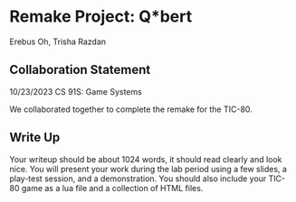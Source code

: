 # Remake Project: Q*bert
Erebus Oh, Trisha Razdan

## Collaboration Statement
10/23/2023
CS 91S: Game Systems

We collaborated together to complete the remake for the TIC-80.

## Write Up

Your writeup should be about 1024 words, it should read clearly and
look nice. You will present your work during the lab period using a
few slides, a play-test session, and a demonstration.  You should also
include your TIC-80 game as a lua file and a collection of HTML files.